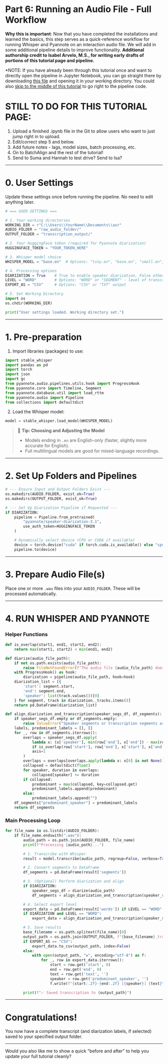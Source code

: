 # **Part 6: Running an Audio File - Full Workflow**

**Why this is important**: Now that you have completed the installations and learned the basics, this step serves as a quick-reference workflow for running Whisper and Pyannote on an interaction audio file. We will add in some additional pipeline details to improve functionality. **Additional authorship credit to Isabel Arvelo, M.S., for writing early drafts of portions of this tutorial page and pipeline.**

*NOTE: If you have already been through this tutorial once and want to directly open the pipeline in Jupyter Notebook, you can go straight there by downloading [this file](NEEDTOADD) and opening it in your working directory. You could also [skip to the middle of this tutorial](#4-run-whisper-and-pyannote) to go right to the pipeline code.

# **STILL TO DO FOR THIS TUTORIAL PAGE:**
1. Upload a finished .ipynb file in the Git to allow users who want to just jump right in to upload.
2. Edit/correct step 5 and below.
3. Add future notes - lags, model sizes, batch processing, etc.
4. On to BatchAlign and the rest of the tutorial!
5. Send to Suma and Hannah to test drive? Send to Isa?

---

# **0. User Settings**

Update these settings once before running the pipeline. No need to edit anything later.

```python
# === USER SETTINGS ===

# 1. Your working directories
WORKING_DIR = r"C:\\Users\\YourName\\Documents\\asr"
AUDIO_FOLDER = "raw_audio_folder/"
OUTPUT_FOLDER = "transcription_output/"

# 2. Your HuggingFace token (required for Pyannote diarization)
HUGGINGFACE_TOKEN = "YOUR_TOKEN_HERE"

# 3. Whisper model choice
WHISPER_MODEL = "base.en"  # Options: "tiny.en", "base.en", "small.en", "medium.en", "large-v3", etc.

# 4. Processing options
DIARIZATION = True    # True to enable speaker diarization, False otherwise
LEVEL = "WORD"        # Options: "WORD" or "SEGMENT" - level of transcription
EXPORT_AS = "CSV"     # Options: "CSV" or "TXT" output

# 5. Set Working Directory
import os
os.chdir(WORKING_DIR)

print("User settings loaded. Working directory set.")
```

---

# **1. Pre-preparation**

1. Import libraries (packages) to use:

```python
import stable_whisper
import pandas as pd
import torch
import json
import gc
from pyannote.audio.pipelines.utils.hook import ProgressHook
from pyannote.core import Timeline, Segment
from pyannote.database.util import load_rttm
from pyannote.audio import Pipeline
from collections import defaultdict
```

2. Load the Whisper model:

```python
model = stable_whisper.load_model(WHISPER_MODEL)
```

> 🧠 **Tip: Choosing and Adjusting the Model**
> - Models ending in `.en` are English-only (faster, slightly more accurate for English).
> - Full multilingual models are good for mixed-language recordings.

---

# **2. Set Up Folders and Pipelines**

```python
# --- Ensure Input and Output Folders Exist ---
os.makedirs(AUDIO_FOLDER, exist_ok=True)
os.makedirs(OUTPUT_FOLDER, exist_ok=True)

# --- Set Up Diarization Pipeline if Requested ---
if DIARIZATION:
    pipeline = Pipeline.from_pretrained(
        "pyannote/speaker-diarization-3.1",
        use_auth_token=HUGGINGFACE_TOKEN
    )

    # Dynamically select device (CPU or CUDA if available)
    device = torch.device("cuda" if torch.cuda.is_available() else "cpu")
    pipeline.to(device)
```

---

# **3. Prepare Audio File(s)**

Place one or more `.wav` files into your `AUDIO_FOLDER`. These will be processed automatically.

---

# **4. RUN WHISPER AND PYANNOTE**

### Helper Functions

```python
def is_overlap(start1, end1, start2, end2):
    return max(start1, start2) < min(end1, end2)
```

```python
def diarize(audio_file_path):
    if not os.path.exists(audio_file_path):
        raise FileNotFoundError(f"The audio file {audio_file_path} does not exist.")
    with ProgressHook() as hook:
        diarization = pipeline(audio_file_path, hook=hook)
    diarization_list = [{
        'start': segment.start,
        'end': segment.end,
        'speaker': list(track.values())[0]
    } for segment, track in diarization._tracks.items()]
    return pd.DataFrame(diarization_list)
```

```python
def align_diarization_and_transcription(speaker_segs_df, df_segments):
    if speaker_segs_df.empty or df_segments.empty:
        raise ValueError("Speaker segments or transcription segments are empty.")
    labels, predominant_labels = [], []
    for _, row in df_segments.iterrows():
        overlaps = speaker_segs_df.apply(
            lambda x: (x['speaker'], min(row['end'], x['end']) - max(row['start'], x['start'])) 
            if is_overlap(row['start'], row['end'], x['start'], x['end']) else (None, 0),
            axis=1
        )
        overlaps = overlaps[overlaps.apply(lambda x: x[0] is not None)]
        collapsed = defaultdict(float)
        for speaker, duration in overlaps:
            collapsed[speaker] += duration
        if collapsed:
            predominant = max(collapsed, key=collapsed.get)
            predominant_labels.append(predominant)
        else:
            predominant_labels.append("")
    df_segments["predominant_speaker"] = predominant_labels
    return df_segments
```

### Main Processing Loop

```python
for file_name in os.listdir(AUDIO_FOLDER):
    if file_name.endswith(".wav"):
        audio_path = os.path.join(AUDIO_FOLDER, file_name)
        print(f"Processing {audio_path}...")

        # 1. Transcribe with Whisper
        result = model.transcribe(audio_path, regroup=False, verbose=True)

        # 2. Convert segments to DataFrame
        df_segments = pd.DataFrame(result['segments'])

        # 3. (Optional) Perform diarization and align
        if DIARIZATION:
            speaker_segs_df = diarize(audio_path)
            df_segments = align_diarization_and_transcription(speaker_segs_df, df_segments)

        # 4. Select export level
        export_data = pd.DataFrame(result['words']) if LEVEL == "WORD" else df_segments
        if DIARIZATION and LEVEL == "WORD":
            export_data = align_diarization_and_transcription(speaker_segs_df, export_data)

        # 5. Save results
        base_filename = os.path.splitext(file_name)[0]
        output_path = os.path.join(OUTPUT_FOLDER, f"{base_filename}_transcript.{EXPORT_AS.lower()}")
        if EXPORT_AS == "CSV":
            export_data.to_csv(output_path, index=False)
        else:
            with open(output_path, "w", encoding="utf-8") as f:
                for _, row in export_data.iterrows():
                    start = row.get('start', 0)
                    end = row.get('end', 0)
                    text = row.get('text', '')
                    speaker = row.get('predominant_speaker', '')
                    f.write(f"{start:.2f}-{end:.2f} [{speaker}] {text}\n")

        print(f"✅ Saved transcription to {output_path}")
```

---

# **Congratulations!**

You now have a complete transcript (and diarization labels, if selected) saved to your specified output folder.

---

Would you also like me to show a quick "before and after" to help you update your full tutorial cleanly?
